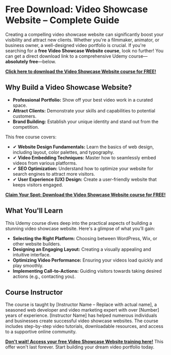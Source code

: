 # Free Download: Video Showcase Website – Complete Guide

Creating a compelling video showcase website can significantly boost your visibility and attract new clients. Whether you're a filmmaker, animator, or business owner, a well-designed video portfolio is crucial. If you're searching for a **free Video Showcase Website course**, look no further! You can get a direct download link to a comprehensive Udemy course—**absolutely free**—below.

[**Click here to download the Video Showcase Website course for FREE!**](https://udemywork.com/video-showcase-website)

## Why Build a Video Showcase Website?

*   **Professional Portfolio:** Show off your best video work in a curated space.
*   **Attract Clients:** Demonstrate your skills and capabilities to potential customers.
*   **Brand Building:** Establish your unique identity and stand out from the competition.

This free course covers:

*   ✔ **Website Design Fundamentals:** Learn the basics of web design, including layout, color palettes, and typography.
*   ✔ **Video Embedding Techniques:** Master how to seamlessly embed videos from various platforms.
*   ✔ **SEO Optimization:** Understand how to optimize your website for search engines to attract more visitors.
*   ✔ **User Experience (UX) Design:** Create a user-friendly website that keeps visitors engaged.

[**Claim Your Spot: Download the Video Showcase Website course for FREE!**](https://udemywork.com/video-showcase-website)

## What You'll Learn

This Udemy course dives deep into the practical aspects of building a stunning video showcase website. Here's a glimpse of what you’ll gain:

*   **Selecting the Right Platform:** Choosing between WordPress, Wix, or other website builders.
*   **Designing an Engaging Layout:** Creating a visually appealing and intuitive interface.
*   **Optimizing Video Performance:** Ensuring your videos load quickly and play smoothly.
*   **Implementing Call-to-Actions:** Guiding visitors towards taking desired actions (e.g., contacting you).

## Course Instructor

The course is taught by [Instructor Name – Replace with actual name], a seasoned web developer and video marketing expert with over [Number] years of experience. [Instructor Name] has helped numerous individuals and businesses create successful video showcase websites. The course includes step-by-step video tutorials, downloadable resources, and access to a supportive online community.

**[Don't wait! Access your free Video Showcase Website training here!](https://udemywork.com/video-showcase-website)** This offer won't last forever. Start building your dream video portfolio today.
